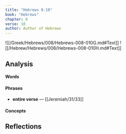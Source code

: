 ```yaml
---
title: "Hebrews 8:10"
book: "Hebrews"
chapter: 8
verse: 10
author: Author of Hebrews
---
```

![[/Greek/Hebrews/008/Hebrews-008-010G.md#Text]]
![[/Hebrew/Hebrews/008/Hebrews-008-010H.md#Text]]

## Analysis

#### Words

#### Phrases
- **entire verse** — [[Jeremiah/31/33]]

#### Concepts

## Reflections
